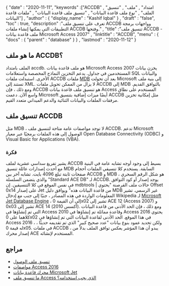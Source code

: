 {
  "date" : "2020-11-11",
  "keywords" :["ACCDB" , "امتداد" , "ملف" , "تنسيق الملف" , "نوع ملف قاعدة البيانات" , "تنسيق ملف قاعدة البيانات" , "ملفات قاعدة البيانات"] ,
  "author" : {
    "display_name" : "Kashif Iqbal"
} ,
  "draft" : "false",
  "toc" : true,
  "description" :"تعرف على تنسيق ملف ACCDB وواجهات برمجة التطبيقات التي يمكنها إنشاء ملفات ACCDB وفتحها." ,
  "title" :"تنسيق ملف ACCDB - ملف قاعدة بيانات Microsoft Access 2007" ,
  "linktitle" : "ACCDB",
  "menu" : {
    "docs" : {
      "parent" : "database"
}
} ,
  "lastmod" : "2020-11-12"
}

## ما هو ملف ACCDB؟

الملف بامتداد accdb. هو ملف قاعدة بيانات Microsoft Access 2007 يخزن بيانات المستخدمين في جداول. يدعم التخزين
النماذج المخصصة واستعلامات SQL والبيانات الأخرى. استبدلت ملفات ACCDB ملفات [MDB](/ar/database/mdb/) بعد أن تحولت Microsoft إلى بنية ملف تستند إلى XML. لا يزال من الممكن تحويل ملفات ACCDB إلى MDB بالتوافق القديم. ومع ذلك ، فإن ACCDB هو تنسيق ملف قاعدة بيانات Access المستخدم على نطاق واسع الآن. دعمت Microsoft أيضًا ميزات إضافية بتنسيق ACCDB مثل إمكانية تخزين مرفقات الملفات والبيانات الثنائية والدعم الميداني متعدد القيم.

## تنسيق ملف ACCDB

مثل MDB ، لا توجد مواصفات عامة متاحة لتنسيق ملف ACCDB. تدعم Microsoft الوصول إلى هذه الملفات برمجيًا عبر معيار Open Database Connectivity (ODBC) و Visual Basic for Applications (VBA).

### فكرة

يشير تفريغ سداسي عشرية لملف ACCDB بسيط إلى وجود أوجه تشابه عامة في البنية مع أحدث إصدارات عائلة تنسيق MDB السابقة. يستخدم كلا تنسيقي الملفات أحجام صفحات ثابتة تبلغ 4096 بايت. تشابه آخر بين ACCDB و MDB هو شكل الرقم السحري ، والذي يتضمن السلسلة "Standard ACE DB" لـ ACCDB. يوجد إصدار أو كود التوافق في نفس الموقع في كلا التنسيقين. إن mdbtools | حالات ملف القرصنة "يحتوي Offset 0x14 على إصدار Jet من قاعدة البيانات هذه" ويوافق دليل MDB غير الرسمي. تشير المعلومات الواردة في هذه المصادر ، جنبًا إلى جنب مع إدخال Wikipedia لـ [Microsoft Jet Database Engine](https://en.wikipedia.org/wiki/Microsoft_Jet_Database_Engine) ، إلى أن القيمة 0x02 تشير إلى ACE 12 (Access 2007) و 0x03 تشير إلى ACE 14 (أكسس 2010). ومع ذلك ، فإن الحد الأدنى من قاعدة البيانات التي تم إنشاؤها في Access 2010 وقاعدة مماثلة تم إنشاؤها في Access 2016 يحتوي كلاهما على 0x02 في هذا الموقع. الحد الأدنى لقاعدة البيانات التي تم إنشاؤها في Access 2016 ، ولكن تحديد عمود بنوع بيانات "عدد صحيح كبير" الذي تم تقديمه حديثًا ، له قيمة 0x05. في ملفات ACCDB ، يبدو أن هذا المؤشر يعكس توافق الملف بدلاً من إصدار محرك ACE المستخدم لإنشائه.

## مراجع

* [تنسيق ملف الوصول](https://support.microsoft.com/en-us/office/which-access-file-format-should-i-use-012d9ab3-d14c-479e-b617-be66f9070b41?redirectSourcePath=%252fen-us%252farticle%252fIntroduction-to-the-Access-2007-file-format-8cf93630-0b68-4a40-a13c-7528b9f074b6&ui=en-US&rs=en-US&ad=US)
* [مواصفات Access 2016](https://support.microsoft.com/en-us/office/access-specifications-0cf3c66f-9cf2-4e32-9568-98c1025bb47c?ui=en-us&rs=en-us&ad=us)
* [محرك قاعدة بيانات Microsoft Jet](https://en.wikipedia.org/wiki/Microsoft_Jet_Database_Engine)
* [ما تنسيق ملف Access الذي يجب استخدامه؟](https://support.microsoft.com/en-us/office/which-access-file-format-should-i-use-012d9ab3-d14c-479e-b617-be66f9070b41?ui=en-us&rs=en-us&ad=us)
